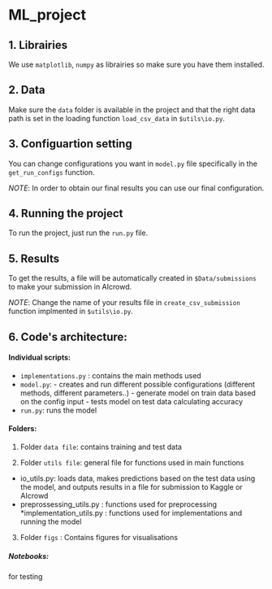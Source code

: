 
# ML_project


## 1. Librairies

We use `matplotlib`, `numpy` as librairies so make sure you have them installed.

## 2. Data 

Make sure the `data` folder is available in the project and that the right data path is set in the loading function `load_csv_data` in `$utils\io.py`. 

## 3. Configuartion setting

You can change configurations you want in `model.py` file specifically in the `get_run_configs` function.

*NOTE*: In order to obtain our final results you can use our final configuration.

## 4. Running the project

To run the project, just run the `run.py` file.

## 5. Results

To get the results, a file will be automatically created in  `$Data/submissions` to make your submission in AIcrowd.

*NOTE*: Change the name of your results file in `create_csv_submission` function implmented in `$utils\io.py`. 



## 6. Code's architecture:

#### Individual scripts:

*  `implementations.py` : contains the main methods used
*  `model.py`: - creates and run different possible configurations (different methods, different parameters..)
            - generate model on train data based on the config input
            - tests model on test data calculating accuracy
* `run.py`: runs the model

#### Folders: 

1. Folder `data file`: contains training and test data

2. Folder `utils file`: general file for functions used in main functions
* io_utils.py: loads data, makes predictions based on the test data using the model, and outputs results in a file for submission to Kaggle or AIcrowd
* preprossessing_utils.py : functions used for preprocessing 
*implementation_utils.py : functions used for implementations and running the model 

3. Folder `figs` : Contains figures for visualisations 

##### Notebooks: 
for testing

